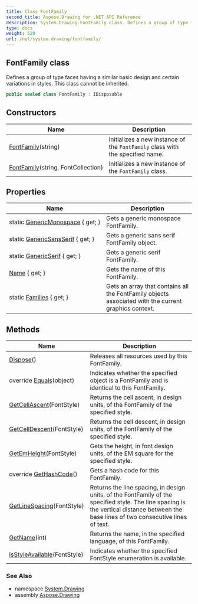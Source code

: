 ```yaml
---
title: Class FontFamily
second_title: Aspose.Drawing for .NET API Reference
description: System.Drawing.FontFamily class. Defines a group of type faces having a similar basic design and certain variations in styles. This class cannot be inherited
type: docs
weight: 520
url: /net/system.drawing/fontfamily/
---
```

## FontFamily class

Defines a group of type faces having a similar basic design and certain variations in styles. This class cannot be inherited.

```csharp
public sealed class FontFamily : IDisposable
```

## Constructors

| Name | Description |
| --- | --- |
| [FontFamily](fontfamily/#constructor)(string) | Initializes a new instance of the `FontFamily` class with the specified name. |
| [FontFamily](fontfamily/#constructor_1)(string, FontCollection) | Initializes a new instance of the `FontFamily` class. |

## Properties

| Name | Description |
| --- | --- |
| static [GenericMonospace](../../system.drawing/fontfamily/genericmonospace/) { get; } | Gets a generic monospace FontFamily. |
| static [GenericSansSerif](../../system.drawing/fontfamily/genericsansserif/) { get; } | Gets a generic sans serif FontFamily object. |
| static [GenericSerif](../../system.drawing/fontfamily/genericserif/) { get; } | Gets a generic serif FontFamily. |
| [Name](../../system.drawing/fontfamily/name/) { get; } | Gets the name of this FontFamily. |
| static [Families](../../system.drawing/fontfamily/families/) { get; } | Gets an array that contains all the FontFamily objects associated with the current graphics context. |

## Methods

| Name | Description |
| --- | --- |
| [Dispose](../../system.drawing/fontfamily/dispose/)() | Releases all resources used by this FontFamily. |
| override [Equals](../../system.drawing/fontfamily/equals/)(object) | Indicates whether the specified object is a FontFamily and is identical to this FontFamily. |
| [GetCellAscent](../../system.drawing/fontfamily/getcellascent/)(FontStyle) | Returns the cell ascent, in design units, of the FontFamily of the specified style. |
| [GetCellDescent](../../system.drawing/fontfamily/getcelldescent/)(FontStyle) | Returns the cell descent, in design units, of the FontFamily of the specified style. |
| [GetEmHeight](../../system.drawing/fontfamily/getemheight/)(FontStyle) | Gets the height, in font design units, of the EM square for the specified style. |
| override [GetHashCode](../../system.drawing/fontfamily/gethashcode/)() | Gets a hash code for this FontFamily. |
| [GetLineSpacing](../../system.drawing/fontfamily/getlinespacing/)(FontStyle) | Returns the line spacing, in design units, of the FontFamily of the specified style. The line spacing is the vertical distance between the base lines of two consecutive lines of text. |
| [GetName](../../system.drawing/fontfamily/getname/)(int) | Returns the name, in the specified language, of this FontFamily. |
| [IsStyleAvailable](../../system.drawing/fontfamily/isstyleavailable/)(FontStyle) | Indicates whether the specified FontStyle enumeration is available. |

### See Also

* namespace [System.Drawing](../../system.drawing/)
* assembly [Aspose.Drawing](../../)


